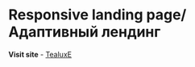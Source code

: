 # Responsive landing page/Адаптивный лендинг

**Visit site** - [TealuxE](https://anyanecoder.github.io/Landing_tea-sales/)

